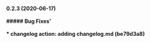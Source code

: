 #### 0.2.3 (2020-06-17)<br/><br/>##### Bug Fixes'<br/><br/>* **changelog action:** adding changelog.md (be79d3a8)
